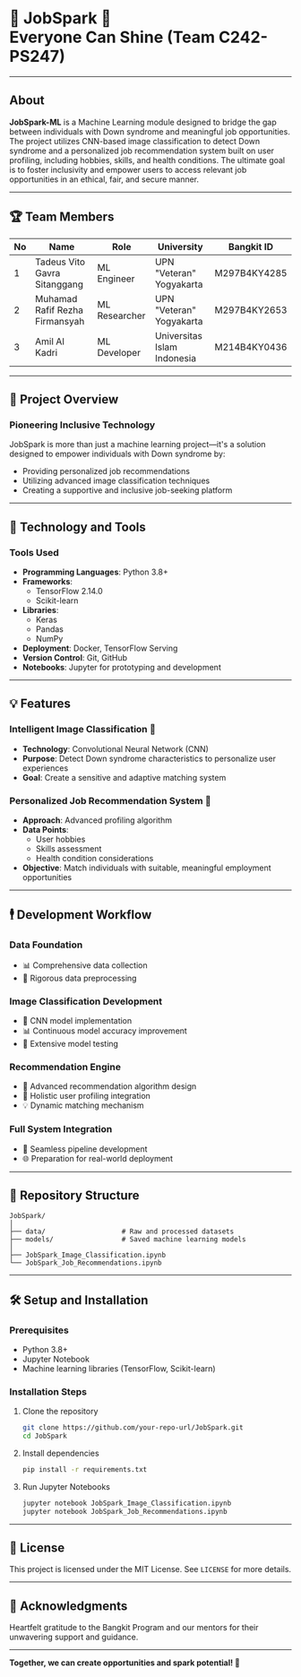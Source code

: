 # 🌟 JobSpark 🌟 <br> Everyone Can Shine (Team C242-PS247)

---

## About

**JobSpark-ML** is a Machine Learning module designed to bridge the gap between individuals with Down syndrome and meaningful job opportunities. The project utilizes CNN-based image classification to detect Down syndrome and a personalized job recommendation system built on user profiling, including hobbies, skills, and health conditions. The ultimate goal is to foster inclusivity and empower users to access relevant job opportunities in an ethical, fair, and secure manner.

---

## 🏆 Team Members

| No | Name                                   | Role              | University                              | Bangkit ID          |
|----|----------------------------------------|-------------------|-----------------------------------------|---------------------|
| 1  | Tadeus Vito Gavra Sitanggang           | ML Engineer       | UPN "Veteran" Yogyakarta               | M297B4KY4285        |
| 2  | Muhamad Rafif Rezha Firmansyah         | ML Researcher     | UPN "Veteran" Yogyakarta               | M297B4KY2653        |
| 3  | Amil Al Kadri                          | ML Developer      | Universitas Islam Indonesia             | M214B4KY0436        |

---

## 🚀 Project Overview

### Pioneering Inclusive Technology
JobSpark is more than just a machine learning project—it's a solution designed to empower individuals with Down syndrome by:
- Providing personalized job recommendations
- Utilizing advanced image classification techniques
- Creating a supportive and inclusive job-seeking platform

---

## 🔧 Technology and Tools

### Tools Used
- **Programming Languages**: Python 3.8+
- **Frameworks**:
  - TensorFlow 2.14.0
  - Scikit-learn
- **Libraries**:
  - Keras
  - Pandas
  - NumPy
- **Deployment**: Docker, TensorFlow Serving
- **Version Control**: Git, GitHub
- **Notebooks**: Jupyter for prototyping and development

---

## 💡 Features

### Intelligent Image Classification 📸
- **Technology**: Convolutional Neural Network (CNN)
- **Purpose**: Detect Down syndrome characteristics to personalize user experiences
- **Goal**: Create a sensitive and adaptive matching system

### Personalized Job Recommendation System 💼
- **Approach**: Advanced profiling algorithm
- **Data Points**: 
  - User hobbies
  - Skills assessment
  - Health condition considerations
- **Objective**: Match individuals with suitable, meaningful employment opportunities

---

## 🕴️ Development Workflow

### Data Foundation
- 📊 Comprehensive data collection
- 🧹 Rigorous data preprocessing

### Image Classification Development
- 🤖 CNN model implementation
- 📊 Continuous model accuracy improvement
- 🔬 Extensive model testing

### Recommendation Engine
- 🔨 Advanced recommendation algorithm design
- 🔀 Holistic user profiling integration
- 💡 Dynamic matching mechanism

### Full System Integration
- 🔗 Seamless pipeline development
- 🌐 Preparation for real-world deployment

---

## 📂 Repository Structure
```
JobSpark/
│
├── data/                   # Raw and processed datasets
├── models/                 # Saved machine learning models
│
├── JobSpark_Image_Classification.ipynb
└── JobSpark_Job_Recommendations.ipynb
```

---

## 🛠️ Setup and Installation

### Prerequisites
- Python 3.8+
- Jupyter Notebook
- Machine learning libraries (TensorFlow, Scikit-learn)

### Installation Steps

1. Clone the repository
   ```bash
   git clone https://github.com/your-repo-url/JobSpark.git
   cd JobSpark
   ```

2. Install dependencies
   ```bash
   pip install -r requirements.txt
   ```

3. Run Jupyter Notebooks
   ```bash
   jupyter notebook JobSpark_Image_Classification.ipynb
   jupyter notebook JobSpark_Job_Recommendations.ipynb
   ```
   
---

## 📄 License

This project is licensed under the MIT License. See `LICENSE` for more details.

---

## 🙏 Acknowledgments

Heartfelt gratitude to the Bangkit Program and our mentors for their unwavering support and guidance.

---

**Together, we can create opportunities and spark potential! 🌈**
